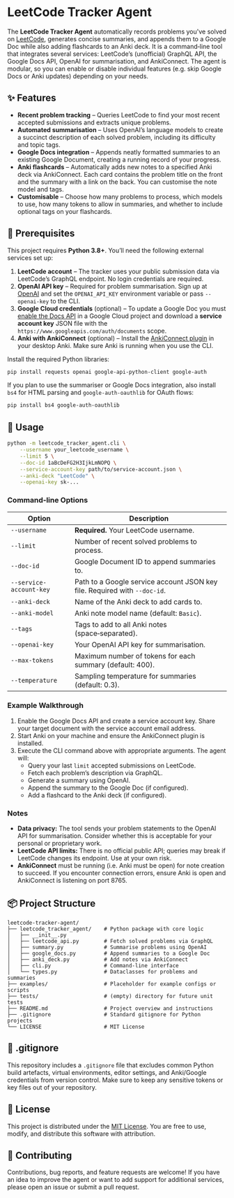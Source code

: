 <!--
  LeetCode Tracker Agent

  This project automates the process of tracking your progress on
  [LeetCode](https://leetcode.com/). It retrieves recently solved problems for
  a given user, summarises each problem with the help of a large language
  model, and updates both a Google Doc and an Anki deck with the results.
  With this agent you can maintain a living study log and flashcard deck
  without manual copying and pasting.
-->

# LeetCode Tracker Agent


The **LeetCode Tracker Agent** automatically records problems you've solved on
[LeetCode](https://leetcode.com/), generates concise summaries, and appends
them to a Google Doc while also adding flashcards to an Anki deck. It is a
command‑line tool that integrates several services: LeetCode’s (unofficial)
GraphQL API, the Google Docs API, OpenAI for summarisation, and
AnkiConnect. The agent is modular, so you can enable or disable individual
features (e.g. skip Google Docs or Anki updates) depending on your needs.

## ✨ Features

- **Recent problem tracking** – Queries LeetCode to find your most recent
  accepted submissions and extracts unique problems.
- **Automated summarisation** – Uses OpenAI’s language models to create a
  succinct description of each solved problem, including its difficulty and
  topic tags.
- **Google Docs integration** – Appends neatly formatted summaries to an
  existing Google Document, creating a running record of your progress.
- **Anki flashcards** – Automatically adds new notes to a specified Anki deck
  via AnkiConnect. Each card contains the problem title on the front and the
  summary with a link on the back. You can customise the note model and
  tags.
- **Customisable** – Choose how many problems to process, which models to use,
  how many tokens to allow in summaries, and whether to include optional tags
  on your flashcards.

## 🧰 Prerequisites

This project requires **Python 3.8+**. You’ll need the following external
services set up:

1. **LeetCode account** – The tracker uses your public submission data via
   LeetCode’s GraphQL endpoint. No login credentials are required.
2. **OpenAI API key** – Required for problem summarisation. Sign up at
   [OpenAI](https://openai.com/api/) and set the `OPENAI_API_KEY` environment
   variable or pass `--openai-key` to the CLI.
3. **Google Cloud credentials** (optional) – To update a Google Doc you must
   [enable the Docs API](https://developers.google.com/docs/api/quickstart/python)
   in a Google Cloud project and download a **service account key** JSON file
   with the `https://www.googleapis.com/auth/documents` scope.
4. **Anki with AnkiConnect** (optional) – Install the
   [AnkiConnect plugin](https://ankiweb.net/shared/info/2055492159) in your
   desktop Anki. Make sure Anki is running when you use the CLI.

Install the required Python libraries:

```bash
pip install requests openai google-api-python-client google-auth
```

If you plan to use the summariser or Google Docs integration, also install
`bs4` for HTML parsing and `google-auth-oauthlib` for OAuth flows:

```bash
pip install bs4 google-auth-oauthlib
```

## 🚀 Usage

```bash
python -m leetcode_tracker_agent.cli \
    --username your_leetcode_username \
    --limit 5 \
    --doc-id 1aBcDeFG2H3IjkLmNOPQ \
    --service-account-key path/to/service-account.json \
    --anki-deck "LeetCode" \
    --openai-key sk-... 
```

### Command‑line Options

| Option                   | Description                                                              |
|--------------------------|--------------------------------------------------------------------------|
| `--username`             | **Required.** Your LeetCode username.                                    |
| `--limit`                | Number of recent solved problems to process.                             |
| `--doc-id`               | Google Document ID to append summaries to.                               |
| `--service-account-key`  | Path to a Google service account JSON key file. Required with `--doc-id`. |
| `--anki-deck`            | Name of the Anki deck to add cards to.                                   |
| `--anki-model`           | Anki note model name (default: `Basic`).                                 |
| `--tags`                 | Tags to add to all Anki notes (space‑separated).                          |
| `--openai-key`           | Your OpenAI API key for summarisation.                                   |
| `--max-tokens`           | Maximum number of tokens for each summary (default: 400).                |
| `--temperature`          | Sampling temperature for summaries (default: 0.3).                      |

### Example Walkthrough

1. Enable the Google Docs API and create a service account key. Share your
   target document with the service account email address.
2. Start Anki on your machine and ensure the AnkiConnect plugin is installed.
3. Execute the CLI command above with appropriate arguments. The agent will:
   - Query your last `limit` accepted submissions on LeetCode.
   - Fetch each problem’s description via GraphQL.
   - Generate a summary using OpenAI.
   - Append the summary to the Google Doc (if configured).
   - Add a flashcard to the Anki deck (if configured).

### Notes

- **Data privacy:** The tool sends your problem statements to the OpenAI API
  for summarisation. Consider whether this is acceptable for your personal
  or proprietary work.
- **LeetCode API limits:** There is no official public API; queries may break
  if LeetCode changes its endpoint. Use at your own risk.
- **AnkiConnect** must be running (i.e. Anki must be open) for note creation to
  succeed. If you encounter connection errors, ensure Anki is open and
  AnkiConnect is listening on port 8765.

## 📦 Project Structure

```
leetcode-tracker-agent/
├── leetcode_tracker_agent/    # Python package with core logic
│   ├── __init__.py
│   ├── leetcode_api.py        # Fetch solved problems via GraphQL
│   ├── summary.py             # Summarise problems using OpenAI
│   ├── google_docs.py         # Append summaries to a Google Doc
│   ├── anki_deck.py           # Add notes via AnkiConnect
│   ├── cli.py                 # Command‑line interface
│   └── types.py               # Dataclasses for problems and summaries
├── examples/                  # Placeholder for example configs or scripts
├── tests/                     # (empty) directory for future unit tests
├── README.md                  # Project overview and instructions
├── .gitignore                 # Standard gitignore for Python projects
└── LICENSE                    # MIT License
```

## 🧹 .gitignore

This repository includes a `.gitignore` file that excludes common
Python build artefacts, virtual environments, editor settings, and
Anki/Google credentials from version control. Make sure to keep any
sensitive tokens or key files out of your repository.

## 📄 License

This project is distributed under the [MIT License](LICENSE). You are free to
use, modify, and distribute this software with attribution.

## 🤝 Contributing

Contributions, bug reports, and feature requests are welcome! If you have an
idea to improve the agent or want to add support for additional services,
please open an issue or submit a pull request.
